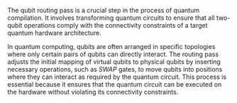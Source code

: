 The qubit routing pass is a crucial step in the process of quantum compilation.
It involves transforming quantum circuits to ensure that all two-qubit operations comply with the connectivity
constraints of a target quantum hardware architecture.

In quantum computing, qubits are often arranged in specific topologies where only certain pairs of qubits can directly
interact.
The routing pass adjusts the initial mapping of virtual qubits to physical qubits by inserting necessary operations,
such as _SWAP_ gates, to move qubits into positions where they can interact as required by the quantum circuit.
This process is essential because it ensures that the quantum circuit can be executed on the hardware without violating
its connectivity constraints.

